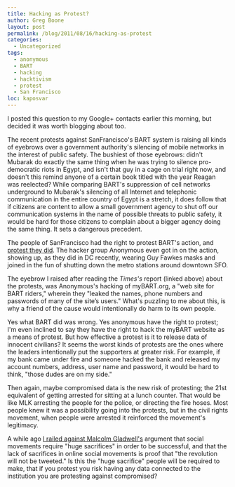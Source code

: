 ```yaml
---
title: Hacking as Protest?
author: Greg Boone
layout: post
permalink: /blog/2011/08/16/hacking-as-protest
categories:
  - Uncategorized
tags:
  - anonymous
  - BART
  - hacking
  - hacktivism
  - protest
  - San Francisco
loc: kaposvar
---
```

I posted this question to my Google+ contacts earlier this morning, but decided it was worth blogging about too.

The recent protests against SanFrancisco's BART system is raising all kinds of eyebrows over a government authority's silencing of mobile networks in the interest of public safety. The bushiest of those eyebrows: didn't Mubarak do exactly the same thing when he was trying to silence pro-democratic riots in Egypt, and isn't that guy in a cage on trial right now, and doesn't this remind anyone of a certain book titled with the year Reagan was reelected? While comparing BART's suppression of cell networks underground to Mubarak's silencing of all Internet and telephonic communication in the entire country of Egypt is a stretch, it does follow that if citizens are content to allow a small government agency to shut off our communication systems in the name of possible threats to public safety, it would be hard for those citizens to complain about a bigger agency doing the same thing. It sets a dangerous precedent.

The people of SanFrancisco had the right to protest BART's action, and [protest they did][1]. The hacker group Anonymous even got in on the action, showing up, as they did in DC recently, wearing Guy Fawkes masks and joined in the fun of shutting down the metro stations around downtown SFO.

The eyebrow I raised after reading the *Times's* report (linked above) about the protests, was Anonymous's hacking of myBART.org, a "web site for BART riders," wherein they "leaked the names, phone numbers and passwords of many of the site’s users." What's puzzling to me about this, is why a friend of the cause would intentionally do harm to its own people.

Yes what BART did was wrong. Yes anonymous have the right to protest; I'm even inclined to say they have the right to hack the myBART website as a means of protest. But how effective a protest is it to release data of innocent civilians? It seems the worst kinds of protests are the ones where the leaders intentionally put the supporters at greater risk. For example, if my bank came under fire and someone hacked the bank and released my account numbers, address, user name and password, it would be hard to think, "those dudes are on my side."

Then again, maybe compromised data is the new risk of protesting; the 21st equivalent of getting arrested for sitting at a lunch counter. That would be like MLK arresting the people for the police, or directing the fire hoses. Most people knew it was a possibility going into the protests, but in the civil rights movement, when people were arrested it reinforced the movement's legitimacy.

A while ago [I railed against Malcolm Gladwell's][2] argument that social movements require "huge sacrifices" in order to be successful, and that the lack of sacrifices in online social movements is proof that "the revolution will not be tweeted." Is this the "huge sacrifice" people will be required to make, that if you protest you risk having any data connected to the institution you are protesting against compromised?

 [1]: http://bits.blogs.nytimes.com/2011/08/15/anonymous-protest-ends-quietely/?nl=todaysheadlines&#038;emc=tha26 "Anonymous Protest Turns Tumultuous"
 [2]: http://harmsboone.org/weak-ties-build-movements "Weak Ties Build Movements"
